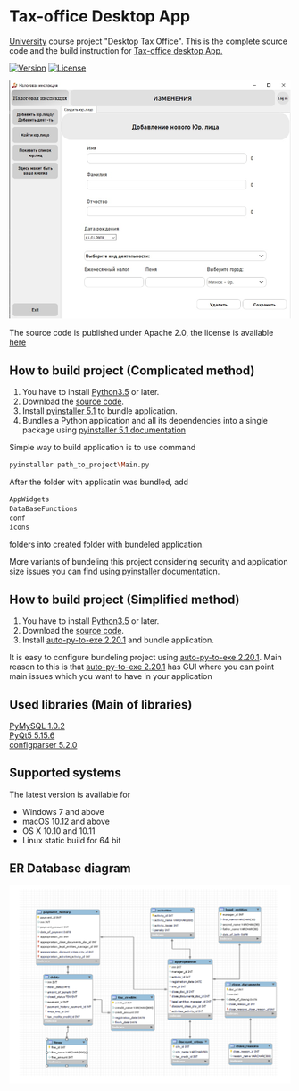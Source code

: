 # Tax-office Desktop App
[University](https://www.bsuir.by/ "BSUIR") course project "Desktop Tax Office".
This is the complete source code and the build instruction for [Tax-office desktop App.](https://github.com/RuslanAl1mov/tax-officeDesktop "Source code")

[![Version](https://img.shields.io/badge/version-1.0.0-green)](https://github.com/RuslanAl1mov/tax-officeDesktop/releases)
[![License](https://img.shields.io/badge/License-Apache%202.0-blue.svg)](https://opensource.org/licenses/Apache-2.0)

![Preview of Tax-office Desktop](https://github.com/RuslanAl1mov/tax-officeDesktop/blob/main/Screenshots/add_new_client.jpg "Preview of Tax-office Desktop")

The source code is published under Apache 2.0, the license is available [here][license]

## How to build project (Complicated method)
1. You have to install [Python3.5](https://www.python.org/downloads/release/python-350/ "Python3.5") or later.
2. Download the [source code](https://github.com/RuslanAl1mov/tax-officeDesktop/releases/download/v1.0.0/Source.code.full.rar "Tax-office v1.0.0").
3. Install [pyinstaller 5.1][pyinstaller] to bundle application.
4. Bundles a Python application and all its dependencies into a single package using [pyinstaller 5.1 documentation][pyinstallersdocs]

Simple way to build application is to use command

```sh
pyinstaller path_to_project\Main.py
```

After the folder with applicatin was bundled, add
```sh
AppWidgets
DataBaseFunctions
conf
icons
```
folders into created folder with bundeled application.

More variants of bundeling this project considering security and application size issues you can find using [pyinstaller documentation][pyinstallersdocs].

## How to build project (Simplified method)
1. You have to install [Python3.5](https://www.python.org/downloads/release/python-350/ "Python3.5") or later.
2. Download the [source code](https://github.com/RuslanAl1mov/tax-officeDesktop/releases/download/v1.0.0/Source.code.full.rar "Tax-office v1.0.0").
3. Install [auto-py-to-exe 2.20.1][auto-py-to-exe] and bundle application. <br/>

It is easy to configure bundeling project using [auto-py-to-exe 2.20.1][auto-py-to-exe]. Main reason to this is that [auto-py-to-exe 2.20.1][auto-py-to-exe] has GUI where you can point main issues which you want to have in your application

## Used libraries (Main of libraries)

[PyMySQL 1.0.2](https://pypi.org/project/PyMySQL/ "PyMySQL 1.0.2")<br/>
[PyQt5 5.15.6](https://pypi.org/project/PyQt5/ "PyQt5 5.15.6")<br/>
[configparser 5.2.0](https://pypi.org/project/configparser/ "configparser 5.2.0")

## Supported systems

The latest version is available for

* Windows 7 and above
* macOS 10.12 and above
* OS X 10.10 and 10.11
* Linux static build for 64 bit

## ER Database diagram

![Preview of Tax-office Desktop](Diagrams/Database%20ER.png)


[//]: # (LINKS)
[license]: LICENSE
[pyinstaller]: https://pypi.org/project/pyinstaller/
[pyinstallersdocs]: https://pyinstaller.org/en/stable/
[auto-py-to-exe]: https://pypi.org/project/auto-py-to-exe/
